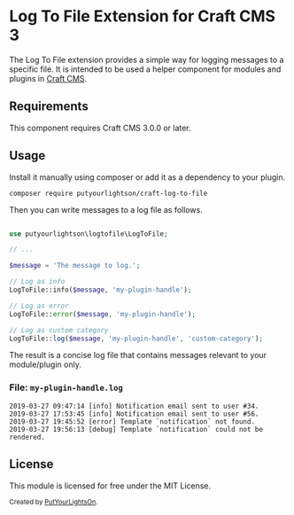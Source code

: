 # Log To File Extension for Craft CMS 3

The Log To File extension provides a simple way for logging messages to a specific file. It is intended to be used a helper component for modules and plugins in [Craft CMS](https://craftcms.com/).

## Requirements

This component requires Craft CMS 3.0.0 or later.

## Usage

Install it manually using composer or add it as a dependency to your plugin.
```
composer require putyourlightson/craft-log-to-file
```
Then you can write messages to a log file as follows.

```php

use putyourlightson\logtofile\LogToFile;

// ...

$message = 'The message to log.';

// Log as info
LogToFile::info($message, 'my-plugin-handle');

// Log as error
LogToFile::error($message, 'my-plugin-handle');

// Log as custom category
LogToFile::log($message, 'my-plugin-handle', 'custom-category');
```

The result is a concise log file that contains messages relevant to your module/plugin only.

### File: `my-plugin-handle.log`

```
2019-03-27 09:47:14 [info] Notification email sent to user #34.
2019-03-27 17:53:45 [info] Notification email sent to user #56.
2019-03-27 19:45:52 [error] Template `notification` not found.
2019-03-27 19:56:13 [debug] Template `notification` could not be rendered.
```

## License

This module is licensed for free under the MIT License.

<small>Created by [PutYourLightsOn](https://putyourlightson.com/).</small>